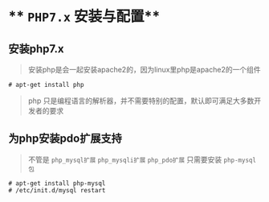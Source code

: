 # ** `PHP7.x` 安装与配置**

## **安装php7.x**
> 安装php是会一起安装apache2的，因为linux里php是apache2的一个组件

```shell
# apt-get install php
```

> php 只是编程语言的解析器，并不需要特别的配置，默认即可满足大多数开发者的要求

## **为php安装pdo扩展支持**
> 不管是 `php_mysql扩展` `php_mysqli扩展` `php_pdo扩展` 只需要安装 `php-mysql包` 

```shell
# apt-get install php-mysql
# /etc/init.d/mysql restart
```

